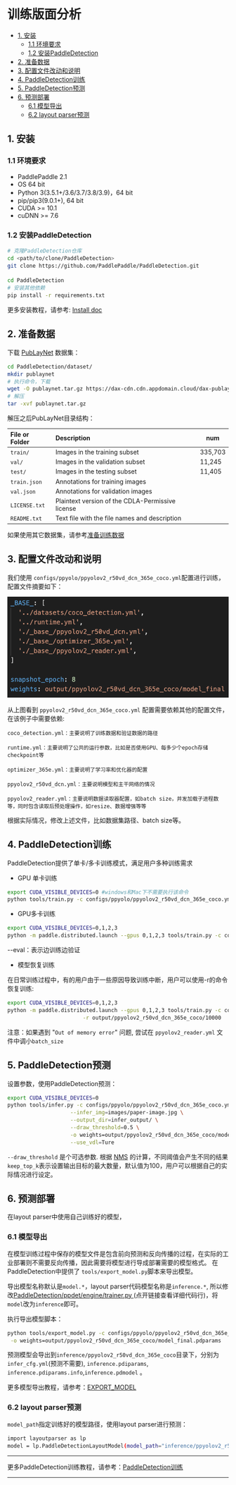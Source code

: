 # 训练版面分析

* [1. 安装](#安装)
  * [1.1 环境要求](#环境要求)
  * [1.2 安装PaddleDetection](#安装PaddleDetection)
* [2. 准备数据](#准备数据)
* [3. 配置文件改动和说明](#配置文件改动和说明)
* [4. PaddleDetection训练](#训练)
* [5. PaddleDetection预测](#预测)
* [6. 预测部署](#预测部署)
  * [6.1 模型导出](#模型导出)
  * [6.2 layout parser预测](#layout_parser预测)

<a name="安装"></a>

## 1. 安装

<a name="环境要求"></a>

### 1.1 环境要求

- PaddlePaddle 2.1
- OS 64 bit
- Python 3(3.5.1+/3.6/3.7/3.8/3.9)，64 bit
- pip/pip3(9.0.1+), 64 bit
- CUDA >= 10.1
- cuDNN >= 7.6

<a name="安装PaddleDetection"></a>

### 1.2 安装PaddleDetection

```bash
# 克隆PaddleDetection仓库
cd <path/to/clone/PaddleDetection>
git clone https://github.com/PaddlePaddle/PaddleDetection.git

cd PaddleDetection
# 安装其他依赖
pip install -r requirements.txt
```

更多安装教程，请参考: [Install doc](https://github.com/PaddlePaddle/PaddleDetection/blob/release/2.1/docs/tutorials/INSTALL_cn.md)

<a name="数据准备"></a>

## 2. 准备数据

下载 [PubLayNet](https://github.com/ibm-aur-nlp/PubLayNet) 数据集：

```bash
cd PaddleDetection/dataset/
mkdir publaynet
# 执行命令，下载
wget -O publaynet.tar.gz https://dax-cdn.cdn.appdomain.cloud/dax-publaynet/1.0.0/publaynet.tar.gz?_ga=2.104193024.1076900768.1622560733-649911202.1622560733
# 解压
tar -xvf publaynet.tar.gz
```

解压之后PubLayNet目录结构：

| File or Folder | Description                                      | num     |
| :------------- | :----------------------------------------------- | ------- |
| `train/`       | Images in the training subset                    | 335,703 |
| `val/`         | Images in the validation subset                  | 11,245  |
| `test/`        | Images in the testing subset                     | 11,405  |
| `train.json`   | Annotations for training images                  |         |
| `val.json`     | Annotations for validation images                |         |
| `LICENSE.txt`  | Plaintext version of the CDLA-Permissive license |         |
| `README.txt`   | Text file with the file names and description    |         |

如果使用其它数据集，请参考[准备训练数据](https://github.com/PaddlePaddle/PaddleDetection/blob/release/2.1/docs/tutorials/PrepareDataSet.md)

<a name="配置文件改动和说明"></a>

## 3. 配置文件改动和说明

我们使用 `configs/ppyolo/ppyolov2_r50vd_dcn_365e_coco.yml`配置进行训练，配置文件摘要如下：

<div align='center'>
  <img src='../../doc/table/PaddleDetection_config.png' width='600px'/>
</div>

从上图看到 `ppyolov2_r50vd_dcn_365e_coco.yml` 配置需要依赖其他的配置文件，在该例子中需要依赖:

```
coco_detection.yml：主要说明了训练数据和验证数据的路径

runtime.yml：主要说明了公共的运行参数，比如是否使用GPU、每多少个epoch存储checkpoint等

optimizer_365e.yml：主要说明了学习率和优化器的配置

ppyolov2_r50vd_dcn.yml：主要说明模型和主干网络的情况

ppyolov2_reader.yml：主要说明数据读取器配置，如batch size，并发加载子进程数等，同时包含读取后预处理操作，如resize、数据增强等等
```

根据实际情况，修改上述文件，比如数据集路径、batch size等。

<a name="训练"></a>

## 4. PaddleDetection训练

PaddleDetection提供了单卡/多卡训练模式，满足用户多种训练需求

* GPU 单卡训练

```bash
export CUDA_VISIBLE_DEVICES=0 #windows和Mac下不需要执行该命令
python tools/train.py -c configs/ppyolo/ppyolov2_r50vd_dcn_365e_coco.yml
```

* GPU多卡训练

```bash
export CUDA_VISIBLE_DEVICES=0,1,2,3
python -m paddle.distributed.launch --gpus 0,1,2,3 tools/train.py -c configs/ppyolo/ppyolov2_r50vd_dcn_365e_coco.yml --eval
```

--eval：表示边训练边验证

* 模型恢复训练

在日常训练过程中，有的用户由于一些原因导致训练中断，用户可以使用-r的命令恢复训练:

```bash
export CUDA_VISIBLE_DEVICES=0,1,2,3
python -m paddle.distributed.launch --gpus 0,1,2,3 tools/train.py -c configs/ppyolo/ppyolov2_r50vd_dcn_365e_coco.yml --eval \
                        -r output/ppyolov2_r50vd_dcn_365e_coco/10000
```

注意：如果遇到 "`Out of memory error`" 问题, 尝试在 `ppyolov2_reader.yml` 文件中调小`batch_size`

<a name="预测"></a>

## 5. PaddleDetection预测

设置参数，使用PaddleDetection预测：

```bash
export CUDA_VISIBLE_DEVICES=0
python tools/infer.py -c configs/ppyolo/ppyolov2_r50vd_dcn_365e_coco.yml \
                    --infer_img=images/paper-image.jpg \
                    --output_dir=infer_output/ \
                    --draw_threshold=0.5 \
                    -o weights=output/ppyolov2_r50vd_dcn_365e_coco/model_final \
                    --use_vdl=Ture
```

`--draw_threshold` 是个可选参数. 根据 [NMS](https://ieeexplore.ieee.org/document/1699659) 的计算，不同阈值会产生不同的结果 `keep_top_k`表示设置输出目标的最大数量，默认值为100，用户可以根据自己的实际情况进行设定。

<a name="预测部署"></a>

## 6. 预测部署

在layout parser中使用自己训练好的模型，

<a name="模型导出"></a>

### 6.1 模型导出

在模型训练过程中保存的模型文件是包含前向预测和反向传播的过程，在实际的工业部署则不需要反向传播，因此需要将模型进行导成部署需要的模型格式。 在PaddleDetection中提供了 `tools/export_model.py`脚本来导出模型。

导出模型名称默认是`model.*`，layout parser代码模型名称是`inference.*`,  所以修改[PaddleDetection/ppdet/engine/trainer.py ](https://github.com/PaddlePaddle/PaddleDetection/blob/b87a1ea86fa18ce69e44a17ad1b49c1326f19ff9/ppdet/engine/trainer.py#L512) (点开链接查看详细代码行)，将`model`改为`inference`即可。

执行导出模型脚本：

```bash
python tools/export_model.py -c configs/ppyolo/ppyolov2_r50vd_dcn_365e_coco.yml --output_dir=./inference \
 -o weights=output/ppyolov2_r50vd_dcn_365e_coco/model_final.pdparams
```

预测模型会导出到`inference/ppyolov2_r50vd_dcn_365e_coco`目录下，分别为`infer_cfg.yml`(预测不需要), `inference.pdiparams`, `inference.pdiparams.info`,`inference.pdmodel` 。

更多模型导出教程，请参考：[EXPORT_MODEL](https://github.com/PaddlePaddle/PaddleDetection/blob/release/2.1/deploy/EXPORT_MODEL.md)

<a name="layout parser预测"></a>

### 6.2 layout parser预测

`model_path`指定训练好的模型路径，使用layout parser进行预测：

```bash
import layoutparser as lp
model = lp.PaddleDetectionLayoutModel(model_path="inference/ppyolov2_r50vd_dcn_365e_coco", threshold=0.5,label_map={0: "Text", 1: "Title", 2: "List", 3:"Table", 4:"Figure"},enforce_cpu=True,enable_mkldnn=True)
```



***

更多PaddleDetection训练教程，请参考：[PaddleDetection训练](https://github.com/PaddlePaddle/PaddleDetection/blob/release/2.1/docs/tutorials/GETTING_STARTED_cn.md)

***

